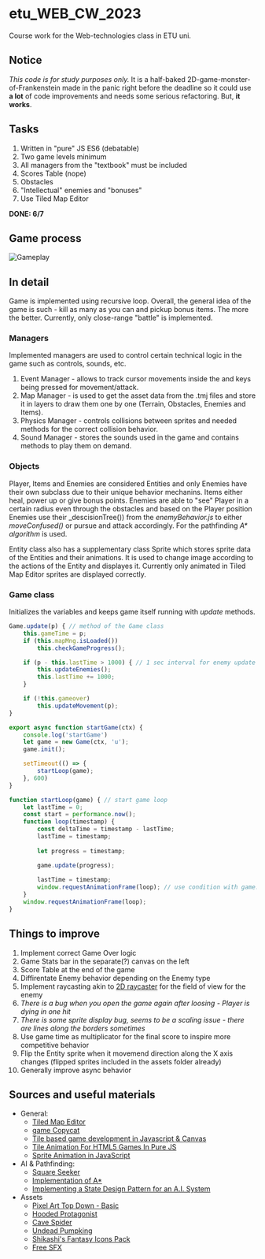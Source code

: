 # etu_WEB_CW_2023
Course work for the Web-technologies class in ETU uni. 

## Notice
_This code is for study purposes only._ It is a half-baked 2D-game-monster-of-Frankenstein made in the panic right before the deadline so it could use **a lot** of code improvements and needs some serious refactoring. But, **it works**.

## Tasks
1. Written in "pure" JS ES6 (debatable)
2. Two game levels minimum
3. All managers from the "textbook" must be included
4. Scores Table (nope)
5. Obstacles
6. "Intellectual" enemies and "bonuses"
7. Use Tiled Map Editor

**DONE: 6/7**

## Game process
![Gameplay](https://github.com/rednamgo/etu_WEB_CW_2023/assets/26042700/44e36af5-a5fb-42e3-b801-086e71110234)

## In detail
Game is implemented using recursive loop. Overall, the general idea of the game is such - kill as many as you can and pickup bonus items. The more the better. Currently, only close-range "battle" is implemented. 

### Managers
Implemented managers are used to control certain technical logic in the game such as controls, sounds, etc. 
1. Event Manager - allows to track cursor movements inside the <canvas> and keys being pressed for movement/attack.
2. Map Manager - is used to get the asset data from the .tmj files and store it in layers to draw them one by one (Terrain, Obstacles, Enemies and Items).
3. Physics Manager - controls collisions between sprites and needed methods for the correct collision behavior.
4. Sound Manager - stores the sounds used in the game and contains methods to play them on demand.

### Objects
Player, Items and Enemies are considered Entities and only Enemies have their own subclass due to their unique behavior mechanins. Items either heal, power up or give bonus points. Enemies are able to "see" Player in a certain radius even through the obstacles and based on the Player position Enemies use their _descisionTree()) from the _enemyBehavior.js_  to either _moveConfused()_ or pursue and attack accordingly. For the pathfinding _A* algorithm_ is used.

Entity class also has a supplementary class Sprite which stores sprite data of the Entities and their animations. It is used to change image according to the actions of the Entity and displayes it. Currently only animated in Tiled Map Editor sprites are displayed correctly. 

### Game class
Initializes the variables and keeps game itself running with _update_ methods. 
```js
Game.update(p) { // method of the Game class
    this.gameTime = p;
    if (this.mapMng.isLoaded())
        this.checkGameProgress();

    if (p - this.lastTime > 1000) { // 1 sec interval for enemy update (movement & atks)
        this.updateEnemies();
        this.lastTime += 1000;
    }

    if (!this.gameover)
        this.updateMovement(p);
}

export async function startGame(ctx) {
    console.log('startGame')
    let game = new Game(ctx, 'u');
    game.init();

    setTimeout(() => {
        startLoop(game);
    }, 600)
}

function startLoop(game) { // start game loop
    let lastTime = 0;
    const start = performance.now();
    function loop(timestamp) {
        const deltaTime = timestamp - lastTime;
        lastTime = timestamp;
        
        let progress = timestamp;

        game.update(progress); 
        
        lastTime = timestamp;
        window.requestAnimationFrame(loop); // use condition with game.gameover var to end the loop
    }
    window.requestAnimationFrame(loop);
}
```

## Things to improve
1. Implement correct Game Over logic
2. Game Stats bar in the separate(?) canvas on the left
3. Score Table at the end of the game
4. Diffirentate Enemy behavior depending on the Enemy type
5. Implement raycasting akin to [2D raycaster](https://codepen.io/danielisaksson/pen/Drqagw) for the field of view for the enemy
6. _There is a bug when you open the game again after loosing - Player is dying in one hit_
7. _There is some sprite display bug, seems to be a scaling issue - there are lines along the borders sometimes_
8. Use game time as multiplicator for the final score to inspire more competitive behavior
9. Flip the Entity sprite when it movemend direction along the X axis changes (flipped sprites included in the assets folder already)
10. Generally improve async behavior

## Sources and useful materials
- General:
  - [Tiled Map Editor](www.mapeditor.org)
  - [game Copycat](https://codepen.io/Gthibaud/pen/ryQRYP?editors=0110)
  - [Tile based game development in Javascript & Canvas](https://youtu.be/txUvD5_ROIU?si=bAnurhx1GfrNXj9i)
  - [Tile Animation For HTML5 Games In Pure JS](https://youtu.be/AQABpi9nLfU?si=7SfrxdYYWTl4P_Pv)
  - [Sprite Animation in JavaScript](https://youtu.be/CY0HE277IBM?si=DWfCm3sWQoaN3jJ6)
- AI & Pathfinding:
  - [Square Seeker](https://codepen.io/gregweston/pen/NpjQwR)
  - [Implementation of A*](https://www.redblobgames.com/pathfinding/a-star/implementation.html#python-astar) 
  - [Implementing a State Design Pattern for an A.I. System](https://www.haroldserrano.com/blog/category/Design+Patterns)
- Assets
  - [Pixel Art Top Down - Basic](https://cainos.itch.io/pixel-art-top-down-basic)
  - [Hooded Protagonist](https://penzilla.itch.io/hooded-protagonist) 
  - [Cave Spider](https://aimmaga.itch.io/cave-spider)
  - [Undead Pumpking](https://pixxilandartstudio.itch.io/2d-pixel-art-undead-pumpking-sprites)
  - [Shikashi's Fantasy Icons Pack](https://shikashipx.itch.io/shikashis-fantasy-icons-pack)
  - [Free SFX](https://kronbits.itch.io/freesfx)

